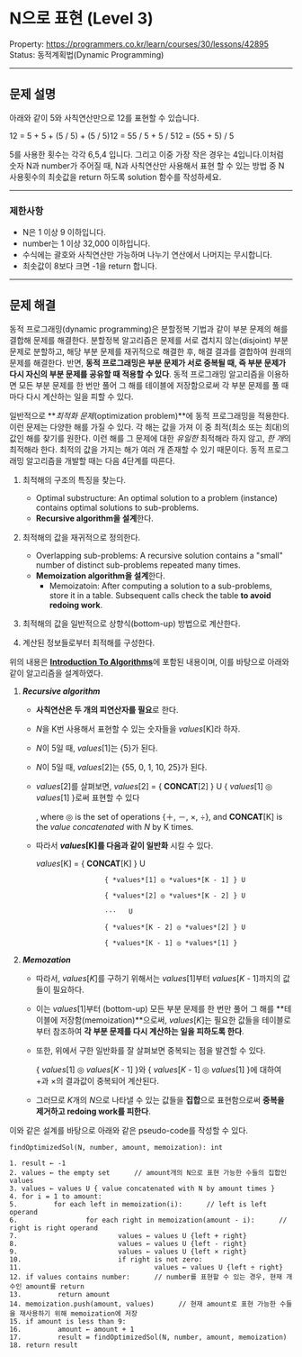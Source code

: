 # N으로 표현 (Level 3)

Property: https://programmers.co.kr/learn/courses/30/lessons/42895
Status: 동적계획법(Dynamic Programming)

---

## 문제 설명

아래와 같이 5와 사칙연산만으로 12를 표현할 수 있습니다.

12 = 5 + 5 + (5 / 5) + (5 / 5)12 = 55 / 5 + 5 / 512 = (55 + 5) / 5

5를 사용한 횟수는 각각 6,5,4 입니다. 그리고 이중 가장 작은 경우는 4입니다.이처럼 숫자 N과 number가 주어질 때, N과 사칙연산만 사용해서 표현 할 수 있는 방법 중 N 사용횟수의 최솟값을 return 하도록 solution 함수를 작성하세요.

---

### 제한사항

- N은 1 이상 9 이하입니다.
- number는 1 이상 32,000 이하입니다.
- 수식에는 괄호와 사칙연산만 가능하며 나누기 연산에서 나머지는 무시합니다.
- 최솟값이 8보다 크면 -1을 return 합니다.

---

## 문제 해결

동적 프로그래밍(dynamic programming)은 분할정복 기법과 같이 부분 문제의 해를 결합해 문제를 해결한다. 분할정복 알고리즘은 문제를 서로 겹치지 않는(disjoint) 부분 문제로 분할하고, 해당 부분 문제를 재귀적으로 해결한 후, 해결 결과를 결합하여 원래의 문제를 해결한다. 반면, **동적 프로그래밍은 부분 문제가 서로 중복될 때, 즉 부분 문제가 다시 자신의 부분 문제를 공유할 때 적용할 수 있다**. 동적 프로그래밍 알고리즘을 이용하면 모든 부분 문제를 한 번만 풀어 그 해를 테이블에 저장함으로써 각 부분 문제를 풀 때마다 다시 계산하는 일을 피할 수 있다.

일반적으로 ***최적화 문제*(optimization problem)**에 동적 프로그래밍을 적용한다. 이런 문제는 다양한 해를 가질 수 있다. 각 해는 값을 가져 이 중 최적(최소 또는 최대)의 값인 해를 찾기를 원한다. 이런 해를 그 문제에 대한 *유일한* 최적해라 하지 않고, *한 개*의 최적해라 한다. 최적의 값을 가지는 해가 여러 개 존재할 수 있기 때문이다. 동적 프로그래밍 알고리즘을 개발할 때는 다음 4단계를 따른다.

1. 최적해의 구조의 특징을 찾는다.
    - Optimal substructure: An optimal solution to a problem (instance) contains optimal solutions to sub-problems.
    - **Recursive algorithm을 설계**한다.

2. 최적해의 값을 재귀적으로 정의한다.
    - Overlapping sub-problems: A recursive solution contains a "small" number of distinct sub-problems repeated many times.
    - **Memoization algorithm을 설계**한다.
        - Memoizatoin: After computing a solution to a sub-problems, store it in a table. Subsequent calls check the table **to avoid redoing work**.

3. 최적해의 값을 일반적으로 상향식(bottom-up) 방법으로 계산한다.

4. 계산된 정보들로부터 최적해를 구성한다.

위의 내용은 [**Introduction To Algorithms**](https://en.wikipedia.org/wiki/Introduction_to_Algorithms)에 포함된 내용이며, 이를 바탕으로 아래와 같이 알고리즘을 설계하였다.

1. ***Recursive algorithm***
    - **사칙연산은 두 개의 피연산자를 필요**로 한다.
    - *N*을 K번 사용해서 표현할 수 있는 숫자들을 *values*[K]라 하자.
    - *N*이 5일 때, *values*[1]는 {5}가 된다.
    - *N*이 5일 때, *values*[2]는 {55, 0, 1, 10, 25}가 된다.
    - *values*[2]를 살펴보면, *values*[2] = { **CONCAT**[2] } U { *values*[1] ◎ *values*[1] }로써 표현할 수 있다

        , where ◎ is the set of operations {＋, －, ×, ÷}, and **CONCAT**[K] is the *value concatenated* with *N* by K times.

    - 따라서 ***values*[K]를 다음과 같이 일반화** 시킬 수 있다.

        *values*[K] = { **CONCAT**[K] } U 

                           { *values*[1] ◎ *values*[K - 1] } U 

                           { *values*[2] ◎ *values*[K - 2] } U

                           ···   U 

                           { *values*[K - 2] ◎ *values*[2] } U 

                           { *values*[K - 1] ◎ *values*[1] }

2. ***Memozation***
    - 따라서, *values*[*K*]를 구하기 위해서는 *values*[1]부터 *values*[*K* - 1]까지의 값들이 필요하다.
    - 이는 *values*[1]부터 (bottom-up) 모든 부분 문제를 한 번만 풀어 그 해를 **테이블에 저장함(memoization)**으로써, *values*[*K*]는 필요한 값들을 테이블로 부터 참조하여 **각 부분 문제를 다시 계산하는 일을 피하도록 한다**.
    - 또한, 위에서 구한 일반화를 잘 살펴보면 중복되는 점을 발견할 수 있다.

        { *values*[1] ◎ *values*[*K* - 1] }와 { *values*[*K* - 1] ◎ *values*[1] }에 대하여 +과 ×의 결과값이 중복되어 계산된다.

    - 그러므로 *K*개의 *N*으로 나타낼 수 있는 값들을 **집합**으로 표현함으로써 **중복을 제거하고 redoing work를 피한다**.

이와 같은 설계를 바탕으로 아래와 같은 pseudo-code를 작성할 수 있다.

    findOptimizedSol(N, number, amount, memoization): int
    
    1. result ← -1
    2. values ← the empty set      // amount개의 N으로 표현 가능한 수들의 집합인 values
    3. values ← values U { value concatenated with N by amount times }
    4. for i = 1 to amount:
    5.         for each left in memoization(i):      // left is left operand
    6.                 for each right in memoization(amount - i):      // right is right operand
    7.                         values ← values U {left + right}
    8.                         values ← values U {left - right}
    9.                         values ← values U {left × right}
    10.                        if right is not zero:
    11.                                 values ← values U {left ÷ right}
    12. if values contains number:      // number를 표현할 수 있는 경우, 현재 개수인 amount를 return
    13.         return amount
    14. memoization.push(amount, values)      // 현재 amount로 표현 가능한 수들을 재사용하기 위해 memoization에 저장
    15. if amount is less than 9:
    16.         amount ← amount + 1
    17.         result = findOptimizedSol(N, number, amount, memoization)
    18. return result